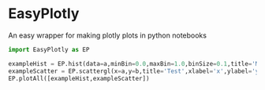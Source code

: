 # EasyPlotly
An easy wrapper for making plotly plots in python notebooks

```python
import EasyPlotly as EP

exampleHist = EP.hist(data=a,minBin=0.0,maxBin=1.0,binSize=0.1,title='MyHistogram',xlabel='a')
exampleScatter = EP.scattergl(x=a,y=b,title='Test',xlabel='x',ylabel='y')
EP.plotAll([exampleHist,exampleScatter])
```
